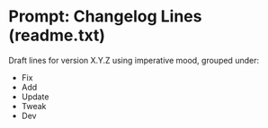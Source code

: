 # Prompt: Changelog Lines (readme.txt)

Draft lines for version X.Y.Z using imperative mood, grouped under:
- Fix
- Add
- Update
- Tweak
- Dev
